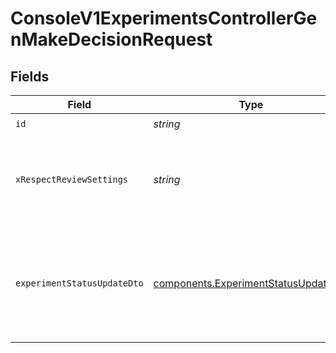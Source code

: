 # ConsoleV1ExperimentsControllerGenMakeDecisionRequest


## Fields

| Field                                                                                                   | Type                                                                                                    | Required                                                                                                | Description                                                                                             | Example                                                                                                 |
| ------------------------------------------------------------------------------------------------------- | ------------------------------------------------------------------------------------------------------- | ------------------------------------------------------------------------------------------------------- | ------------------------------------------------------------------------------------------------------- | ------------------------------------------------------------------------------------------------------- |
| `id`                                                                                                    | *string*                                                                                                | :heavy_check_mark:                                                                                      | id                                                                                                      |                                                                                                         |
| `xRespectReviewSettings`                                                                                | *string*                                                                                                | :heavy_minus_sign:                                                                                      | Optional header to respect review settings for mutation endpoints.                                      |                                                                                                         |
| `experimentStatusUpdateDto`                                                                             | [components.ExperimentStatusUpdateDto](../../models/components/experimentstatusupdatedto.md)            | :heavy_check_mark:                                                                                      | N/A                                                                                                     | {<br/>"id": "experiment123",<br/>"decisionReason": "Your reason for stopping early",<br/>"removeTargeting": false<br/>} |